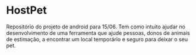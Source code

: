 # HostPet
Repositório do projeto de android para 15/06. Tem como intuito ajudar no desenvolvimento de uma ferramenta que ajude pessoas, donos de animais de estimação, a encontrar um local temporário e seguro para deixar o seu pet. 
